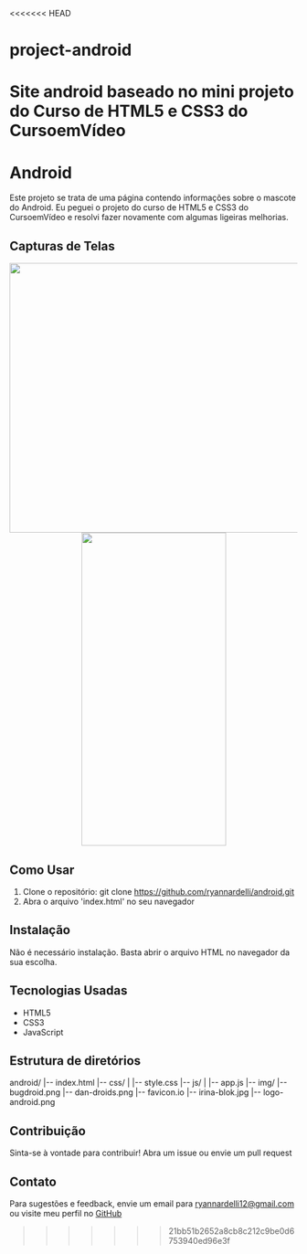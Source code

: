 <<<<<<< HEAD
# project-android
Site android baseado no mini projeto do Curso de HTML5 e CSS3 do CursoemVídeo
=======
# Android
Este projeto se trata de uma página contendo informações sobre o mascote do Android. Eu peguei o projeto do curso de HTML5 e CSS3 do CursoemVídeo e resolvi fazer novamente com algumas ligeiras melhorias.

## Capturas de Telas

<p align="center">
  <img src="https://github.com/ryannardelli/android/assets/124520379/7ae20f6e-c244-4fc3-b474-34bfd634b587" width="700" height="472">
  <img src="https://github.com/ryannardelli/android/assets/124520379/e5d66297-b6dc-4c1d-a7e8-f8479a0eabc7" width="253" height="548">
</p>

## Como Usar

1. Clone o repositório: git clone https://github.com/ryannardelli/android.git
2. Abra o arquivo 'index.html' no seu navegador

## Instalação

Não é necessário instalação. Basta abrir o arquivo HTML no navegador da sua escolha.

## Tecnologias Usadas

- HTML5
- CSS3
- JavaScript

## Estrutura de diretórios

android/
|-- index.html
|-- css/
| |-- style.css
|-- js/
| |-- app.js
|-- img/
|-- bugdroid.png
|-- dan-droids.png
|-- favicon.io
|-- irina-blok.jpg
|-- logo-android.png

## Contribuição

Sinta-se à vontade para contribuir! Abra um issue ou envie um pull request

## Contato

Para sugestões e feedback, envie um email para [ryannardelli12@gmail.com](mailto:ryannardelli12@gmail.com) ou visite meu perfil no [GitHub](https://github.com/ryannardelli)

>>>>>>> 21bb51b2652a8cb8c212c9be0d6753940ed96e3f
